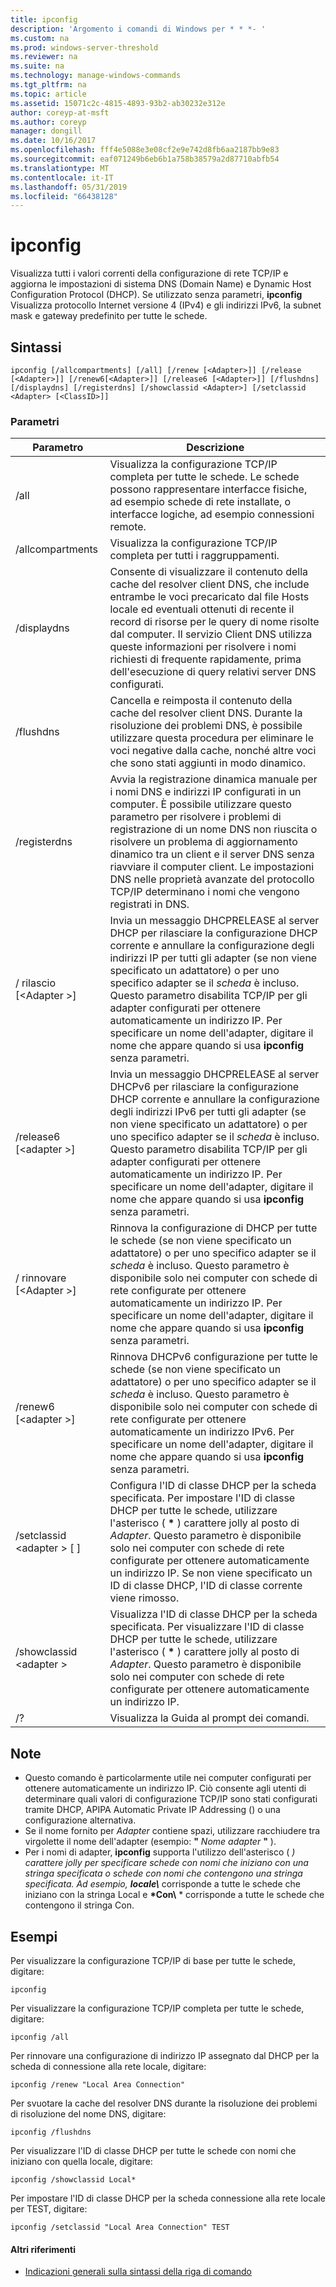 ```yaml
---
title: ipconfig
description: 'Argomento i comandi di Windows per * * *- '
ms.custom: na
ms.prod: windows-server-threshold
ms.reviewer: na
ms.suite: na
ms.technology: manage-windows-commands
ms.tgt_pltfrm: na
ms.topic: article
ms.assetid: 15071c2c-4815-4893-93b2-ab30232e312e
author: coreyp-at-msft
ms.author: coreyp
manager: dongill
ms.date: 10/16/2017
ms.openlocfilehash: fff4e5088e3e08cf2e9e742d8fb6aa2187bb9e83
ms.sourcegitcommit: eaf071249b6eb6b1a758b38579a2d87710abfb54
ms.translationtype: MT
ms.contentlocale: it-IT
ms.lasthandoff: 05/31/2019
ms.locfileid: "66438128"
---
```

# <a name="ipconfig"></a>ipconfig



Visualizza tutti i valori correnti della configurazione di rete TCP/IP e aggiorna le impostazioni di sistema DNS (Domain Name) e Dynamic Host Configuration Protocol (DHCP). Se utilizzato senza parametri, **ipconfig** Visualizza protocollo Internet versione 4 (IPv4) e gli indirizzi IPv6, la subnet mask e gateway predefinito per tutte le schede.

## <a name="syntax"></a>Sintassi

```
ipconfig [/allcompartments] [/all] [/renew [<Adapter>]] [/release [<Adapter>]] [/renew6[<Adapter>]] [/release6 [<Adapter>]] [/flushdns] [/displaydns] [/registerdns] [/showclassid <Adapter>] [/setclassid <Adapter> [<ClassID>]]
```

### <a name="parameters"></a>Parametri

|Parametro|Descrizione|
|---------|-----------|
|/all|Visualizza la configurazione TCP/IP completa per tutte le schede. Le schede possono rappresentare interfacce fisiche, ad esempio schede di rete installate, o interfacce logiche, ad esempio connessioni remote.|
|/allcompartments|Visualizza la configurazione TCP/IP completa per tutti i raggruppamenti.|
|/displaydns|Consente di visualizzare il contenuto della cache del resolver client DNS, che include entrambe le voci precaricato dal file Hosts locale ed eventuali ottenuti di recente il record di risorse per le query di nome risolte dal computer. Il servizio Client DNS utilizza queste informazioni per risolvere i nomi richiesti di frequente rapidamente, prima dell'esecuzione di query relativi server DNS configurati.|
|/flushdns|Cancella e reimposta il contenuto della cache del resolver client DNS. Durante la risoluzione dei problemi DNS, è possibile utilizzare questa procedura per eliminare le voci negative dalla cache, nonché altre voci che sono stati aggiunti in modo dinamico.|
|/registerdns|Avvia la registrazione dinamica manuale per i nomi DNS e indirizzi IP configurati in un computer. È possibile utilizzare questo parametro per risolvere i problemi di registrazione di un nome DNS non riuscita o risolvere un problema di aggiornamento dinamico tra un client e il server DNS senza riavviare il computer client. Le impostazioni DNS nelle proprietà avanzate del protocollo TCP/IP determinano i nomi che vengono registrati in DNS.|
|/ rilascio [\<Adapter >]|Invia un messaggio DHCPRELEASE al server DHCP per rilasciare la configurazione DHCP corrente e annullare la configurazione degli indirizzi IP per tutti gli adapter (se non viene specificato un adattatore) o per uno specifico adapter se il *scheda* è incluso. Questo parametro disabilita TCP/IP per gli adapter configurati per ottenere automaticamente un indirizzo IP. Per specificare un nome dell'adapter, digitare il nome che appare quando si usa **ipconfig** senza parametri.|
|/release6 [\<adapter >]|Invia un messaggio DHCPRELEASE al server DHCPv6 per rilasciare la configurazione DHCP corrente e annullare la configurazione degli indirizzi IPv6 per tutti gli adapter (se non viene specificato un adattatore) o per uno specifico adapter se il *scheda* è incluso. Questo parametro disabilita TCP/IP per gli adapter configurati per ottenere automaticamente un indirizzo IP. Per specificare un nome dell'adapter, digitare il nome che appare quando si usa **ipconfig** senza parametri.|
|/ rinnovare [\<Adapter >]|Rinnova la configurazione di DHCP per tutte le schede (se non viene specificato un adattatore) o per uno specifico adapter se il *scheda* è incluso. Questo parametro è disponibile solo nei computer con schede di rete configurate per ottenere automaticamente un indirizzo IP. Per specificare un nome dell'adapter, digitare il nome che appare quando si usa **ipconfig** senza parametri.|
|/renew6 [\<adapter >]|Rinnova DHCPv6 configurazione per tutte le schede (se non viene specificato un adattatore) o per uno specifico adapter se il *scheda* è incluso. Questo parametro è disponibile solo nei computer con schede di rete configurate per ottenere automaticamente un indirizzo IPv6. Per specificare un nome dell'adapter, digitare il nome che appare quando si usa **ipconfig** senza parametri.|
|/setclassid \<adapter > [ <ClassID>]|Configura l'ID di classe DHCP per la scheda specificata. Per impostare l'ID di classe DHCP per tutte le schede, utilizzare l'asterisco ( **&#42;** ) carattere jolly al posto di *Adapter*. Questo parametro è disponibile solo nei computer con schede di rete configurate per ottenere automaticamente un indirizzo IP. Se non viene specificato un ID di classe DHCP, l'ID di classe corrente viene rimosso.|
|/showclassid \<adapter >|Visualizza l'ID di classe DHCP per la scheda specificata. Per visualizzare l'ID di classe DHCP per tutte le schede, utilizzare l'asterisco ( **&#42;** ) carattere jolly al posto di *Adapter*. Questo parametro è disponibile solo nei computer con schede di rete configurate per ottenere automaticamente un indirizzo IP.|
|/?|Visualizza la Guida al prompt dei comandi.|

## <a name="remarks"></a>Note

- Questo comando è particolarmente utile nei computer configurati per ottenere automaticamente un indirizzo IP. Ciò consente agli utenti di determinare quali valori di configurazione TCP/IP sono stati configurati tramite DHCP, APIPA Automatic Private IP Addressing () o una configurazione alternativa.
- Se il nome fornito per *Adapter* contiene spazi, utilizzare racchiudere tra virgolette il nome dell'adapter (esempio: **"** <em>Nome adapter</em> **"** ).
- Per i nomi di adapter, **ipconfig** supporta l'utilizzo dell'asterisco ( *) carattere jolly per specificare schede con nomi che iniziano con una stringa specificata o schede con nomi che contengono una stringa specificata. Ad esempio, **locale\\***   corrisponde a tutte le schede che iniziano con la stringa Local e  **\*Con\\** * corrisponde a tutte le schede che contengono il stringa Con.

## <a name="examples"></a>Esempi

Per visualizzare la configurazione TCP/IP di base per tutte le schede, digitare:
```
ipconfig
```
Per visualizzare la configurazione TCP/IP completa per tutte le schede, digitare:
```
ipconfig /all
```
Per rinnovare una configurazione di indirizzo IP assegnato dal DHCP per la scheda di connessione alla rete locale, digitare:
```
ipconfig /renew "Local Area Connection"
```
Per svuotare la cache del resolver DNS durante la risoluzione dei problemi di risoluzione del nome DNS, digitare:
```
ipconfig /flushdns
```
Per visualizzare l'ID di classe DHCP per tutte le schede con nomi che iniziano con quella locale, digitare:
```
ipconfig /showclassid Local*
```
Per impostare l'ID di classe DHCP per la scheda connessione alla rete locale per TEST, digitare:
```
ipconfig /setclassid "Local Area Connection" TEST
```

#### <a name="additional-references"></a>Altri riferimenti

-   [Indicazioni generali sulla sintassi della riga di comando](command-line-syntax-key.md)